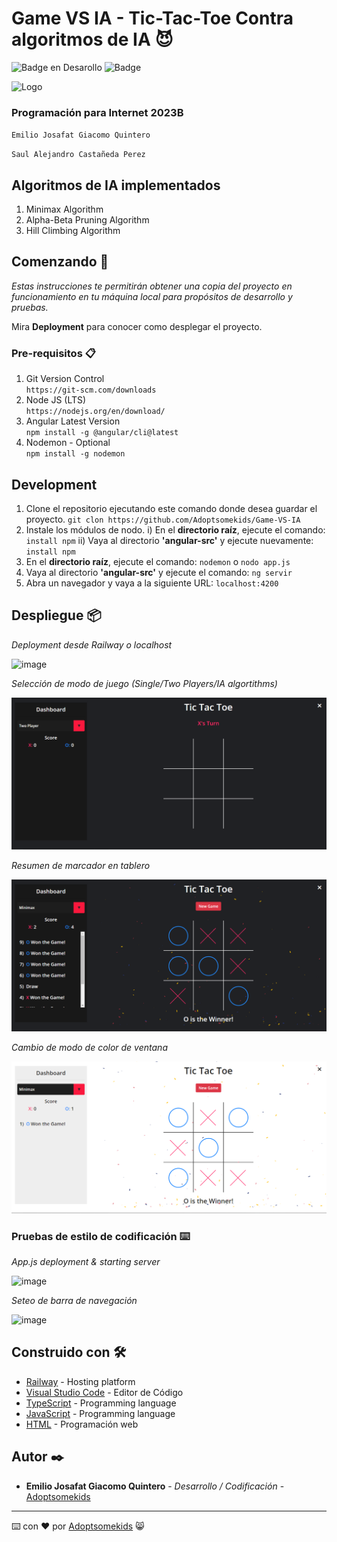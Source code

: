 # Game VS IA - Tic-Tac-Toe Contra algoritmos de IA 😈
   ![Badge en Desarollo](https://img.shields.io/badge/STATUS-Desarrollo%20Completo-blue)
   ![Badge](https://img.shields.io/pypi/status/aiogram.svg?style=flat-square)

   ![Logo](https://github.com/Adoptsomekids/Game-VS-IA/assets/83385717/003c01f8-4a5d-47f7-a450-53cdd9628459)


### Programación para Internet 2023B
`Emilio Josafat Giacomo Quintero`

`Saul Alejandro Castañeda Perez`

## Algoritmos de IA implementados
1. Minimax Algorithm
2. Alpha-Beta Pruning Algorithm
3. Hill Climbing Algorithm


## Comenzando 🚀

_Estas instrucciones te permitirán obtener una copia del proyecto en funcionamiento en tu máquina local para propósitos de desarrollo y pruebas._

Mira **Deployment** para conocer como desplegar el proyecto.


### Pre-requisitos 📋

1. Git Version Control   
`https://git-scm.com/downloads`
2. Node JS (LTS)   
`https://nodejs.org/en/download/`
3. Angular Latest Version   
`npm install -g @angular/cli@latest`
4. Nodemon - Optional   
`npm install -g nodemon`

## Development

1. Clone el repositorio ejecutando este comando donde desea guardar el proyecto.
`git clon https://github.com/Adoptsomekids/Game-VS-IA`
2. Instale los módulos de nodo.
i) En el **directorio raíz**, ejecute el comando:
`install npm`
ii) Vaya al directorio **'angular-src'** y ejecute nuevamente:
`install npm`
3. En el **directorio raíz**, ejecute el comando:
`nodemon` o `nodo app.js`
4. Vaya al directorio **'angular-src'** y ejecute el comando:
`ng servir`
5. Abra un navegador y vaya a la siguiente URL:
`localhost:4200`

## Despliegue 📦

_Deployment desde Railway o localhost_

![image](https://github.com/Adoptsomekids/Game-VS-IA/assets/83385717/32faa3ae-6d24-4f63-a851-11213cf39129)

_Selección de modo de juego (Single/Two Players/IA algortithms)_

![](images/start.png)

_Resumen de marcador en tablero_

![](images/winner.png)

_Cambio de modo de color de ventana_

![](images/light.png)

### Pruebas de estilo de codificación ⌨️

_App.js deployment & starting server_

![image](https://github.com/Adoptsomekids/Game-VS-IA/assets/83385717/39af7ec6-b9b4-4b5a-b6f5-8f4824042ad5)

_Seteo de barra de navegación_

![image](https://github.com/Adoptsomekids/Game-VS-IA/assets/83385717/a835ca2e-36c9-4ef5-a79a-13036988c786)

## Construido con 🛠️

* [Railway](https://railway.app) -  Hosting platform
* [Visual Studio Code](https://code.visualstudio.com/) - Editor de Código
* [TypeScript](https://www.typescriptlang.org/) - Programming language
* [JavaScript](https://developer.mozilla.org/en-US/docs/Web/JavaScript) - Programming language
* [HTML](https://html.com/document/) - Programación web

## Autor ✒️

* **Emilio Josafat Giacomo Quintero** - *Desarrollo / Codificación* - [Adoptsomekids](https://github.com/Adoptsomekids)

---
⌨️ con ❤️ por [Adoptsomekids](https://github.com/Adoptsomekids) 😸


